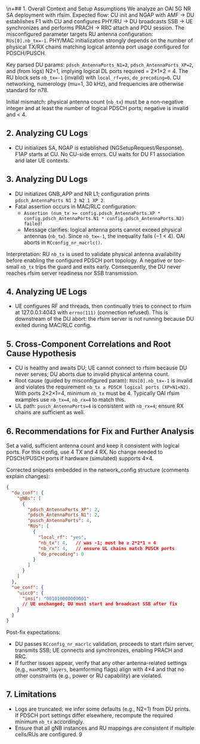 \n+## 1. Overall Context and Setup Assumptions
We analyze an OAI 5G NR SA deployment with rfsim. Expected flow: CU init and NGAP with AMF → DU establishes F1 with CU and configures PHY/RU → DU broadcasts SSB → UE synchronizes and performs PRACH → RRC attach and PDU session. The misconfigured parameter targets RU antenna configuration: `RUs[0].nb_tx=-1`. PHY/MAC initialization strongly depends on the number of physical TX/RX chains matching logical antenna port usage configured for PDSCH/PUSCH.

Key parsed DU params: `pdsch_AntennaPorts_N1=2`, `pdsch_AntennaPorts_XP=2`, and (from logs) N2=1, implying logical DL ports required = 2×1×2 = 4. The RU block sets `nb_tx=-1` (invalid) with `local_rf=yes`, `do_precoding=0`. CU networking, numerology (mu=1, 30 kHz), and frequencies are otherwise standard for n78.

Initial mismatch: physical antenna count (`nb_tx`) must be a non-negative integer and at least the number of logical PDSCH ports; negative is invalid and < 4.

## 2. Analyzing CU Logs
- CU initializes SA, NGAP is established (NGSetupRequest/Response). F1AP starts at CU. No CU-side errors. CU waits for DU F1 association and later UE contexts.

## 3. Analyzing DU Logs
- DU initializes GNB_APP and NR L1; configuration prints `pdsch_AntennaPorts N1 2 N2 1 XP 2`.
- Fatal assertion occurs in MAC/RLC configuration:
  - `Assertion (num_tx >= config.pdsch_AntennaPorts.XP * config.pdsch_AntennaPorts.N1 * config.pdsch_AntennaPorts.N2) failed!`
  - Message clarifies: logical antenna ports cannot exceed physical antennas (`nb_tx`). Since `nb_tx=-1`, the inequality fails (−1 < 4). OAI aborts in `RCconfig_nr_macrlc()`.

Interpretation: RU `nb_tx` is used to validate physical antenna availability before enabling the configured PDSCH port topology. A negative or too-small `nb_tx` trips the guard and exits early. Consequently, the DU never reaches rfsim server readiness nor SSB transmission.

## 4. Analyzing UE Logs
- UE configures RF and threads, then continually tries to connect to rfsim at 127.0.0.1:4043 with `errno(111)` (connection refused). This is downstream of the DU abort: the rfsim server is not running because DU exited during MAC/RLC config.

## 5. Cross-Component Correlations and Root Cause Hypothesis
- CU is healthy and awaits DU; UE cannot connect to rfsim because DU never serves; DU aborts due to invalid physical antenna count.
- Root cause (guided by misconfigured param): `RUs[0].nb_tx=-1` is invalid and violates the requirement `nb_tx ≥ PDSCH logical ports (XP×N1×N2)`. With ports 2×2×1=4, minimum `nb_tx` must be 4. Typically OAI rfsim examples use `nb_tx=4`, `nb_rx=4` to match this.
- UL path: `pusch_AntennaPorts=4` is consistent with `nb_rx=4`; ensure RX chains are sufficient as well.

## 6. Recommendations for Fix and Further Analysis
Set a valid, sufficient antenna count and keep it consistent with logical ports. For this config, use 4 TX and 4 RX. No change needed to PDSCH/PUSCH ports if hardware (simulated) supports 4×4.

Corrected snippets embedded in the network_config structure (comments explain changes):

```json
{
  "du_conf": {
    "gNBs": [
      {
        "pdsch_AntennaPorts_XP": 2,
        "pdsch_AntennaPorts_N1": 2,
        "pusch_AntennaPorts": 4,
        "RUs": [
          {
            "local_rf": "yes",
            "nb_tx": 4,   // was -1; must be ≥ 2*2*1 = 4
            "nb_rx": 4,   // ensure UL chains match PUSCH ports
            "do_precoding": 0
          }
        ]
      }
    ]
  },
  "ue_conf": {
    "uicc0": {
      "imsi": "001010000000001"
      // UE unchanged; DU must start and broadcast SSB after fix
    }
  }
}
```

Post-fix expectations:
- DU passes `RCconfig_nr_macrlc` validation, proceeds to start rfsim server, transmits SSB; UE connects and synchronizes, enabling PRACH and RRC.
- If further issues appear, verify that any other antenna-related settings (e.g., `maxMIMO_layers`, beamforming flags) align with 4×4 and that no other constraints (e.g., power or RU capability) are violated.

## 7. Limitations
- Logs are truncated; we infer some defaults (e.g., N2=1) from DU prints. If PDSCH port settings differ elsewhere, recompute the required minimum `nb_tx` accordingly.
- Ensure that all gNB instances and RU mappings are consistent if multiple cells/RUs are configured.
9